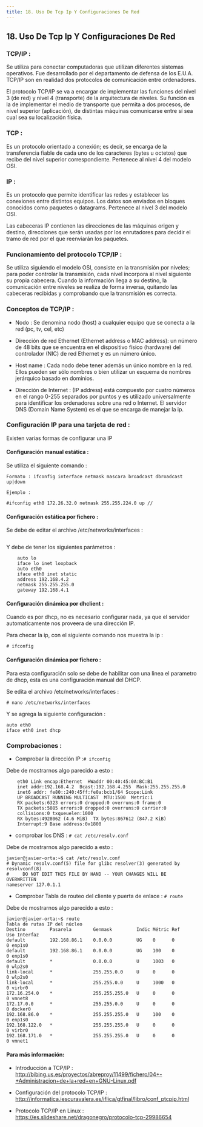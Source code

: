 ```yaml
---
title: 18. Uso De Tcp Ip Y Configuraciones De Red
---
```

## 18. Uso De Tcp Ip Y Configuraciones De Red

### TCP/IP :
Se utiliza para conectar computadoras que utilizan diferentes sistemas operativos.
Fue desarrollado por el departamento de defensa de los E.U.A.
TCP/IP son en realidad dos protocolos de comunicación entre ordenadores.

El protocolo TCP/IP se va a encargar de implementar las funciones del nivel 3 (de red) y nivel 4 (transporte) de la arquitectura de niveles. Su función es la de implementar el medio de transporte que permita a dos procesos, de nivel superior (aplicación), de distintas máquinas comunicarse entre sí sea cual sea su localización física.


### TCP :
Es un protocolo orientado a conexión; es decir, se encarga de la transferencia fiable de cada uno de los caracteres
(bytes u octetos) que recibe del nivel superior correspondiente.
Pertenece al nivel 4 del modelo OSI.

### IP :
Es un protocolo que permite identificar las redes y establecer las conexiones entre distintos equipos.
Los datos son enviados en bloques conocidos como paquetes o datagrams.
Pertenece al nivel 3 del modelo OSI.

Las cabeceras IP contienen las direcciones de las
máquinas origen y destino, direcciones que serán usadas por los enrutadores para decidir el tramo de red
por el que reenviarán los paquetes.



### Funcionamiento del protocolo TCP/IP :
Se utiliza siguiendo el modelo OSI, consiste en la transmisión por niveles; para poder controlar
la transmisión, cada nivel incorpora al nivel siguiente su propia
cabecera. Cuando la información llega a su destino, la comunicación
entre niveles se realiza de forma inversa, quitando las cabeceras
recibidas y comprobando que la transmisión es correcta.

###  Conceptos de TCP/IP :

* Nodo : Se denomina nodo (host) a cualquier equipo que se conecta a la red (pc, tv, cel, etc)

* Dirección de red Ethernet (Ethernet address o MAC address): un número de 48 bits que se
encuentra en el dispositivo físico (hardware) del controlador (NIC) de red Ethernet y es un número único.

* Host name : Cada nodo debe tener además un único nombre en la red. Ellos pueden ser sólo
nombres o bien utilizar un esquema de nombres jerárquico basado en dominios.

* Dirección de Internet : (IP address) está compuesto por cuatro números en el rango 0-255
separados por puntos y es utilizado universalmente para identificar los
ordenadores sobre una red o Internet. El servidor DNS (Domain Name System) es el que se encarga de manejar la ip.


### Configuración IP para una tarjeta de red :
Existen varias formas de configurar una IP

#### Configuración manual estática :

Se utiliza el siguiente comando :
```
Formato : ifconfig interface netmask mascara broadcast dbroadcast up|down 

Ejemplo :

#ifconfig eth0 172.26.32.0 netmask 255.255.224.0 up // 
```

#### Configuración estática por fichero :

Se debe de editar el archivo  /etc/networks/interfaces :
```# nano /etc/networks/interfaces
```

Y debe de tener los siguientes parámetros :

```
	auto lo
	iface lo inet loopback
	auto eth0
	iface eth0 inet static
	address 192.168.4.2
	netmask 255.255.255.0
	gateway 192.168.4.1

```

#### Configuración dinámica  por dhclient :
Cuando es por dhcp, no es necesario configurar nada, ya que el servidor automaticamente  nos proveera de una dirección IP.

Para checar la ip, con el siguiente comando nos muestra la ip : 
```
# ifconfig
```

#### Configuración dinámica por fichero :

Para  esta configuración solo se debe de habilitar con una linea el parametro de dhcp, esta es una configuración manual del DHCP.

Se edita el archivo  /etc/networks/interfaces :
```
# nano /etc/networks/interfaces
```

Y se agrega la siguiente configuración :
```
auto eth0
iface eth0 inet dhcp
```

### Comprobaciones :

* Comprobar la dirección IP :```# ifconfig```

Debe de mostrarnos algo parecido a esto :
```
	eth0 Link encap:Ethernet  HWaddr 00:40:45:0A:BC:B1
	inet addr:192.168.4.2  Bcast:192.168.4.255  Mask:255.255.255.0
	inet6 addr: fe80::240:45ff:fe0a:bcb1/64 Scope:Link
	UP BROADCAST RUNNING MULTICAST  MTU:1500  Metric:1
	RX packets:6323 errors:0 dropped:0 overruns:0 frame:0
	TX packets:5085 errors:0 dropped:0 overruns:0 carrier:0
	collisions:0 txqueuelen:1000
	RX bytes:4928062 (4.6 MiB)  TX bytes:867612 (847.2 KiB)
	Interrupt:9 Base address:0x1800
```

* comprobar los DNS : ```# cat /etc/resolv.conf```

Debe de mostrarnos algo parecido a esto :
```
javier@javier-orta:~$ cat /etc/resolv.conf
# Dynamic resolv.conf(5) file for glibc resolver(3) generated by resolvconf(8)
#     DO NOT EDIT THIS FILE BY HAND -- YOUR CHANGES WILL BE OVERWRITTEN
nameserver 127.0.1.1

```

* Comprobar Tabla de routeo del cliente y puerta de enlace : ```# route```

Debe de mostrarnos algo parecido a esto :
```
javier@javier-orta:~$ route
Tabla de rutas IP del núcleo
Destino         Pasarela        Genmask         Indic Métric Ref    Uso Interfaz
default         192.168.86.1    0.0.0.0         UG    0      0        0 enp1s0
default         192.168.86.1    0.0.0.0         UG    100    0        0 enp1s0
default         *               0.0.0.0         U     1003   0        0 wlp2s0
link-local      *               255.255.0.0     U     0      0        0 wlp2s0
link-local      *               255.255.0.0     U     1000   0        0 virbr0
172.16.254.0    *               255.255.255.0   U     0      0        0 vmnet8
172.17.0.0      *               255.255.0.0     U     0      0        0 docker0
192.168.86.0    *               255.255.255.0   U     100    0        0 enp1s0
192.168.122.0   *               255.255.255.0   U     0      0        0 virbr0
192.168.171.0   *               255.255.255.0   U     0      0        0 vmnet1
```

#### Para más información:
<!-- Please add any articles you think might be helpful to read before writing the article -->
- Introducción a TCP/IP :   <a href='http://bibing.us.es/proyectos/abreproy/11499/fichero/04+-+Administracion+de+la+red+en+GNU-Linux.pdf' target='_blank' rel='nofollow'>http://bibing.us.es/proyectos/abreproy/11499/fichero/04+-+Administracion+de+la+red+en+GNU-Linux.pdf</a>

- Configuración del protocolo TCP/IP :
<a href='http://informatica.iescuravalera.es/iflica/gtfinal/libro/conf_ptcpip.html' target='_blank' rel='nofollow'>http://informatica.iescuravalera.es/iflica/gtfinal/libro/conf_ptcpip.html</a> 

- Protocolo TCP/IP en Linux :
<a href='https://es.slideshare.net/dragonegro/protocolo-tcp-29986654' target='_blank' rel='nofollow'>https://es.slideshare.net/dragonegro/protocolo-tcp-29986654</a> 


